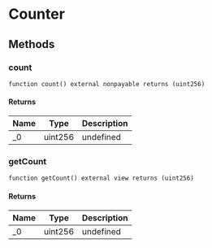 # Counter









## Methods

### count

```solidity
function count() external nonpayable returns (uint256)
```






#### Returns

| Name | Type | Description |
|---|---|---|
| _0 | uint256 | undefined |

### getCount

```solidity
function getCount() external view returns (uint256)
```






#### Returns

| Name | Type | Description |
|---|---|---|
| _0 | uint256 | undefined |




